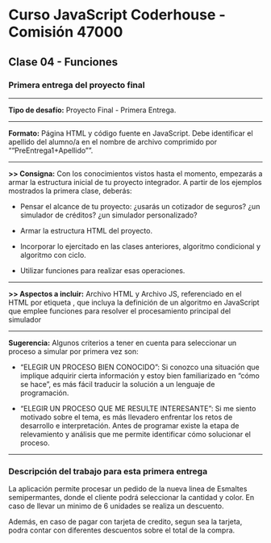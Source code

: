 # Curso JavaScript Coderhouse - Comisión 47000

## Clase 04 - Funciones

### Primera entrega del proyecto final

---

**Tipo de desafío:** 
Proyecto Final - Primera Entrega.

---

**Formato:** 
Página HTML y código fuente en JavaScript. Debe identificar el apellido del alumno/a en el nombre de archivo comprimido por ““PreEntrega1+Apellido””.

---

**>> Consigna:**
Con los conocimientos vistos hasta el momento, empezarás a armar la estructura inicial de tu proyecto integrador. A partir de los ejemplos mostrados la primera clase, deberás:

- Pensar el alcance de tu proyecto: ¿usarás un cotizador de seguros? ¿un simulador de créditos? ¿un simulador personalizado?

- Armar la estructura HTML del proyecto.

- Incorporar lo ejercitado en las clases anteriores, algoritmo condicional y algoritmo con ciclo.

- Utilizar funciones para realizar esas operaciones.

---

**>> Aspectos a incluir:**
Archivo HTML y Archivo JS, referenciado en el HTML por etiqueta <script src="js/miarchivo.js"></script>, que incluya la definición de un algoritmo en JavaScript que emplee funciones para resolver el procesamiento principal del simulador

---

**Sugerencia:**
Algunos criterios a tener en cuenta para seleccionar un proceso a simular por primera vez son: 

- “ELEGIR UN PROCESO BIEN CONOCIDO”: Si conozco una situación que implique adquirir cierta información y estoy bien familiarizado en “cómo se hace”, es más fácil traducir la solución a un lenguaje de programación.

- “ELEGIR UN PROCESO QUE ME RESULTE INTERESANTE”: Si me siento motivado sobre el tema, es más llevadero enfrentar los retos de desarrollo e interpretación. Antes de programar existe la etapa de relevamiento y análisis que me permite identificar cómo solucionar el proceso.

---

### Descripción del trabajo para esta primera entrega

La aplicación permite procesar un pedido de la nueva linea de Esmaltes semipermantes, donde el cliente podrá seleccionar la cantidad y color. En caso de llevar un minimo de 6 unidades se realiza un descuento.

Además, en caso de pagar con tarjeta de credito, segun sea la tarjeta, podra contar con diferentes descuentos sobre el total de la compra.
